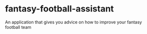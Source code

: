 # fantasy-football-assistant
An application that gives you advice on how to improve your fantasy football team

